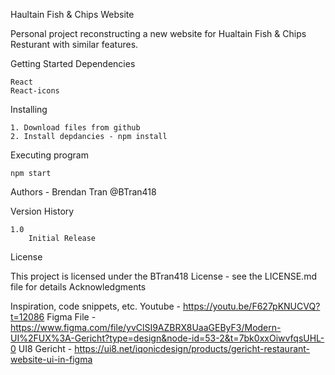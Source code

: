 Haultain Fish & Chips Website

Personal project reconstructing a new website for Hualtain Fish & Chips Resturant with similar features.

Getting Started
Dependencies

    React
    React-icons

Installing

    1. Download files from github
    2. Install depdancies - npm install

Executing program

    npm start


Authors - 
Brendan Tran
@BTran418

Version History

    1.0
        Initial Release

License

This project is licensed under the BTran418 License - see the LICENSE.md file for details
Acknowledgments

Inspiration, code snippets, etc.
Youtube - https://youtu.be/F627pKNUCVQ?t=12086
Figma File - https://www.figma.com/file/yvClSI9AZBRX8UaaGEByF3/Modern-UI%2FUX%3A-Gericht?type=design&node-id=53-2&t=7bk0xxOiwvfqsUHL-0
UI8 Gericht - https://ui8.net/iqonicdesign/products/gericht-restaurant-website-ui-in-figma
